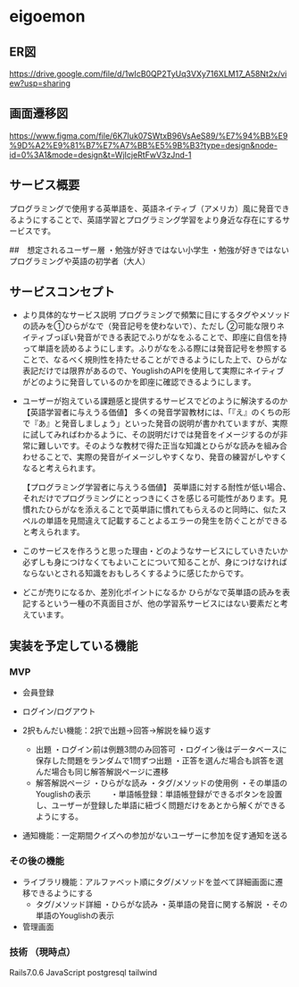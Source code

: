 # eigoemon
## ER図
https://drive.google.com/file/d/1wIcB0QP2TyUq3VXy716XLM17_A58Nt2x/view?usp=sharing

## 画面遷移図
https://www.figma.com/file/6K7Iuk07SWtxB96VsAeS89/%E7%94%BB%E9%9D%A2%E9%81%B7%E7%A7%BB%E5%9B%B3?type=design&node-id=0%3A1&mode=design&t=WjIcjeRtFwV3zJnd-1

## サービス概要
プログラミングで使用する英単語を、英語ネイティブ（アメリカ）風に発音できるようにすることで、英語学習とプログラミング学習をより身近な存在にするサービスです。

##　想定されるユーザー層
・勉強が好きではない小学生
・勉強が好きではないプログラミングや英語の初学者（大人）

## サービスコンセプト
* より具体的なサービス説明
プログラミングで頻繁に目にするタグやメソッドの読みを①ひらがなで（発音記号を使わないで）、ただし ②可能な限りネイティブっぽい発音ができる表記でふりがなをふることで、即座に自信を持って単語を読めるようにします。ふりがなをふる際には発音記号を参照することで、なるべく規則性を持たせることができるようにした上で、ひらがな表記だけでは限界があるので、YouglishのAPIを使用して実際にネイティブがどのように発音しているのかを即座に確認できるようにします。

* ユーザーが抱えている課題感と提供するサービスでどのように解決するのか
  【英語学習者に与えうる価値】
    多くの発音学習教材には、「『え』のくちの形で『あ』と発音しましょう」といった発音の説明が書かれていますが、実際に試してみればわかるように、その説明だけでは発音をイメージするのが非常に難しいです。そのような教材で得た正当な知識とひらがな読みを組み合わせることで、実際の発音がイメージしやすくなり、発音の練習がしやすくなると考えられます。

  【プログラミング学習者に与えうる価値】
    英単語に対する耐性が低い場合、それだけでプログラミングにとっつきにくさを感じる可能性があります。見慣れたひらがなを添えることで英単語に慣れてもらえるのと同時に、似たスペルの単語を見間違えて記載することよるエラーの発生を防ぐことができると考えられます。

* このサービスを作ろうと思った理由・どのようなサービスにしていきたいか
必ずしも身につけなくてもよいことについて知ることが、身につけなければならないとされる知識をおもしろくするように感じたからです。

* どこが売りになるか、差別化ポイントになるか
ひらがなで英単語の読みを表記するという一種の不真面目さが、他の学習系サービスにはない要素だと考えています。

## 実装を予定している機能
### MVP
* 会員登録
* ログイン/ログアウト
* 2択もんだい機能：2択で出題→回答→解説を繰り返す
  * 出題
    ・ログイン前は例題3問のみ回答可
    ・ログイン後はデータベースに保存した問題をランダムで1問ずつ出題
    ・正答を選んだ場合も誤答を選んだ場合も同じ解答解説ページに遷移
  * 解答解説ページ
    ・ひらがな読み
    ・タグ/メソッドの使用例
    ・その単語のYouglishの表示
　　 ・単語帳登録：単語帳登録ができるボタンを設置し、ユーザーが登録した単語に紐づく問題だけをあとから解くができるようにする。

* 通知機能：一定期間クイズへの参加がないユーザーに参加を促す通知を送る

### その後の機能
* ライブラリ機能：アルファベット順にタグ/メソッドを並べて詳細画面に遷移できるようにする
  * タグ/メソッド詳細
    ・ひらがな読み
    ・英単語の発音に関する解説
    ・その単語のYouglishの表示
* 管理画面

### 技術 （現時点）
Rails7.0.6
JavaScript
postgresql
tailwind